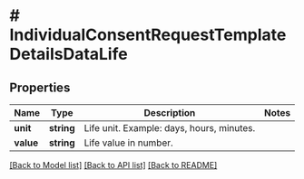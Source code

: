 # # IndividualConsentRequestTemplateDetailsDataLife

## Properties

Name | Type | Description | Notes
------------ | ------------- | ------------- | -------------
**unit** | **string** | Life unit. Example: days, hours, minutes. |
**value** | **string** | Life value in number. |

[[Back to Model list]](../../README.md#models) [[Back to API list]](../../README.md#endpoints) [[Back to README]](../../README.md)
